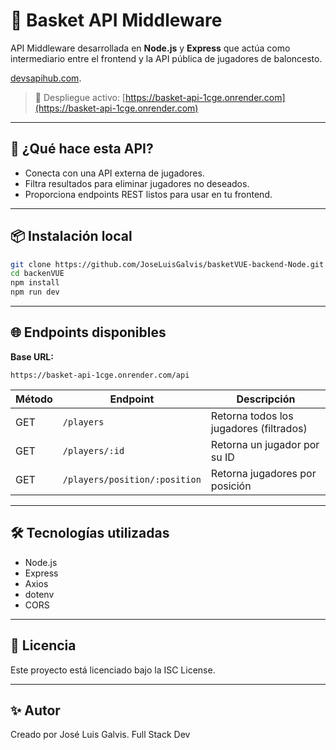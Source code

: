 # 🏀 Basket API Middleware

API Middleware desarrollada en **Node.js** y **Express** que actúa como intermediario
entre el frontend y la API pública de jugadores de baloncesto.

[devsapihub.com](https://devsapihub.com/api-players).

> 🔗 Despliegue activo: [https://basket-api-1cge.onrender.com](https://basket-api-1cge.onrender.com)

---

## 🚀 ¿Qué hace esta API?

- Conecta con una API externa de jugadores.
- Filtra resultados para eliminar jugadores no deseados.
- Proporciona endpoints REST listos para usar en tu frontend.

---

## 📦 Instalación local

```bash
git clone https://github.com/JoseLuisGalvis/basketVUE-backend-Node.git
cd backenVUE
npm install
npm run dev
```

---

## 🌐 Endpoints disponibles

**Base URL:**

```
https://basket-api-1cge.onrender.com/api
```

| Método | Endpoint                      | Descripción                             |
| ------ | ----------------------------- | --------------------------------------- |
| GET    | `/players`                    | Retorna todos los jugadores (filtrados) |
| GET    | `/players/:id`                | Retorna un jugador por su ID            |
| GET    | `/players/position/:position` | Retorna jugadores por posición          |

---

## 🛠️ Tecnologías utilizadas

- Node.js
- Express
- Axios
- dotenv
- CORS

---

## 📄 Licencia

Este proyecto está licenciado bajo la ISC License.

---

## ✨ Autor

Creado por José Luis Galvis.
Full Stack Dev
